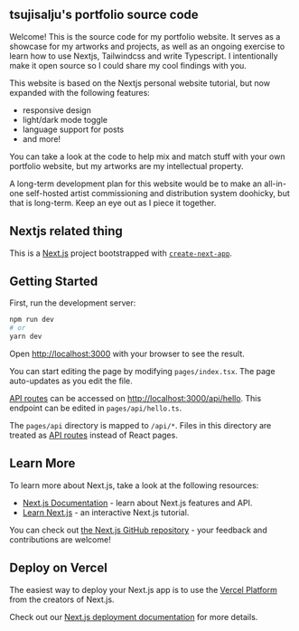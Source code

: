 ## tsujisalju's portfolio source code

Welcome! This is the source code for my portfolio website. It serves as a showcase for my artworks and projects, as well as an ongoing exercise to learn how to use Nextjs, Tailwindcss and write Typescript. I intentionally make it open source so I could share my cool findings with you.

This website is based on the Nextjs personal website tutorial, but now expanded with the following features:

- responsive design
- light/dark mode toggle
- language support for posts
- and more!

You can take a look at the code to help mix and match stuff with your own portfolio website, but my artworks are my intellectual property.

A long-term development plan for this website would be to make an all-in-one self-hosted artist commissioning and distribution system doohicky, but that is long-term. Keep an eye out as I piece it together.

## Nextjs related thing

This is a [Next.js](https://nextjs.org/) project bootstrapped with [`create-next-app`](https://github.com/vercel/next.js/tree/canary/packages/create-next-app).

## Getting Started

First, run the development server:

```bash
npm run dev
# or
yarn dev
```

Open [http://localhost:3000](http://localhost:3000) with your browser to see the result.

You can start editing the page by modifying `pages/index.tsx`. The page auto-updates as you edit the file.

[API routes](https://nextjs.org/docs/api-routes/introduction) can be accessed on [http://localhost:3000/api/hello](http://localhost:3000/api/hello). This endpoint can be edited in `pages/api/hello.ts`.

The `pages/api` directory is mapped to `/api/*`. Files in this directory are treated as [API routes](https://nextjs.org/docs/api-routes/introduction) instead of React pages.

## Learn More

To learn more about Next.js, take a look at the following resources:

- [Next.js Documentation](https://nextjs.org/docs) - learn about Next.js features and API.
- [Learn Next.js](https://nextjs.org/learn) - an interactive Next.js tutorial.

You can check out [the Next.js GitHub repository](https://github.com/vercel/next.js/) - your feedback and contributions are welcome!

## Deploy on Vercel

The easiest way to deploy your Next.js app is to use the [Vercel Platform](https://vercel.com/new?utm_medium=default-template&filter=next.js&utm_source=create-next-app&utm_campaign=create-next-app-readme) from the creators of Next.js.

Check out our [Next.js deployment documentation](https://nextjs.org/docs/deployment) for more details.
